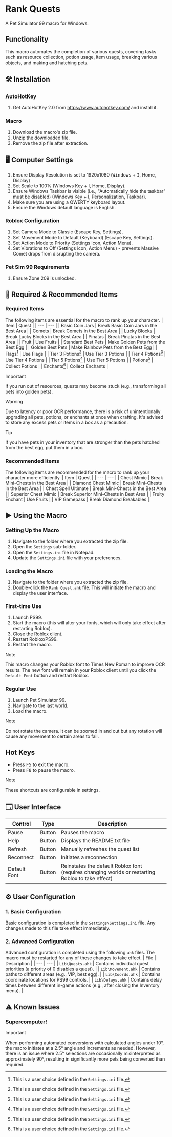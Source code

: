 # Rank Quests
A Pet Simulator 99 macro for Windows.

## Functionality
This macro automates the completion of various quests, covering tasks such as resource collection, potion usage, item usage, breaking various objects, and making and hatching pets.

## 🛠️ Installation

### AutoHotKey
1. Get AutoHotKey 2.0 from https://www.autohotkey.com/ and install it.

### Macro
1. Download the macro's zip file.
2. Unzip the downloaded file.
3. Remove the zip file after extraction.

## 🖥️ Computer Settings
1. Ensure Display Resolution is set to 1920x1080 (<kbd>Windows</kbd> + <kbd>I</kbd>, Home, Display)
2. Set Scale to 100% (Windows Key + I, Home, Display).
3. Ensure Windows Taskbar is visible (i.e., "Automatically hide the taskbar" must be disabled) (Windows Key + I, Personalization, Taskbar).
4. Make sure you are using a QWERTY keyboard layout.
5. Ensure the Windows default language is English.

### Roblox Configuration
1. Set Camera Mode to Classic (Escape Key, Settings).
2. Set Movement Mode to Default (Keyboard) (Escape Key, Settings).
3. Set Action Mode to Priority (Settings icon, Action Menu).
4. Set Vibrations to Off (Settings icon, Action Menu) - prevents Massive Comet drops from disrupting the camera.

### Pet Sim 99 Requirements
1. Ensure Zone 209 is unlocked.

## 🍎 Required & Recommended Items

### Required Items
The following items are essential for the macro to rank up your character.
| Item | Quest |
| --- | --- |
| Basic Coin Jars | Break Basic Coin Jars in the Best Area |
| Comets | Break Comets in the Best Area |
| Lucky Blocks | Break Lucky Blocks in the Best Area |
| Pinatas | Break Pinatas in the Best Area |
| Fruit | Use Fruits |
| Standard Best Pets | Make Golden Pets from the Best Egg |
| Golden Best Pets | Make Rainbow Pets from the Best Egg |
| Flags[^1] | Use Flags |
| Tier 3 Potions[^1] | Use Tier 3 Potions |
| Tier 4 Potions[^1] | Use Tier 4 Potions |
| Tier 5 Potions[^1] | Use Tier 5 Potions |
| Potions[^1] | Collect Potions |
| Enchants[^1] | Collect Enchants |

[^1]: This is a user choice defined in the `Settings.ini` file.

> [!IMPORTANT]
> If you run out of resources, quests may become stuck (e.g., transforming all pets into golden pets).

> [!WARNING]
> Due to latency or poor OCR performance, there is a risk of unintentionally upgrading all pets, potions, or enchants at once when crafting. It's advised to store any excess pets or items in a box as a precaution.

> [!TIP]
> If you have pets in your inventory that are stronger than the pets hatched from the best egg, put them in a box.

### Recommended Items
The following items are recommended for the macro to rank up your character more efficiently.
| Item | Quest |
| --- | --- |
| Chest Mimic | Break Mini-Chests in the Best Area |
| Diamond Chest Mimic | Break Mini-Chests in the Best Area |
| Chest Spell Ultimate | Break Mini-Chests in the Best Area |
| Superior Chest Mimic | Break Superior Mini-Chests in Best Area |
| Fruity Enchant | Use Fruits |
| VIP Gamepass | Break Diamond Breakables |

## ▶️ Using the Macro

### Setting Up the Macro
1. Navigate to the folder where you extracted the zip file.
2. Open the `Settings` sub-folder.
3. Open the `Settings.ini` file in Notepad.
4. Update the `Settings.ini` file with your preferences.

### Loading the Macro
1. Navigate to the folder where you extracted the zip file.
2. Double-click the `Rank Quest.ahk` file. This will initiate the macro and display the user interface.

### First-time Use
1. Launch PS99.
2. Start the macro (this will alter your fonts, which will only take effect after restarting Roblox).
3. Close the Roblox client.
4. Restart Roblox/PS99.
5. Restart the macro.

> [!NOTE]  
> This macro changes your Roblox font to Times New Roman to improve OCR results. The new font will remain in your Roblox client until you click the `Default Font` button and restart Roblox.

### Regular Use
1. Launch Pet Simulator 99.
2. Navigate to the last world.
3. Load the macro.

> [!NOTE]  
> Do not rotate the camera. It can be zoomed in and out but any rotation will cause any movement to certain areas to fail.

## Hot Keys
- Press <kbd>F5</kbd> to exit the macro.
- Press <kbd>F8</kbd> to pause the macro.

> [!NOTE]  
>  These shortcuts are configurable in settings.

## 🗔 User Interface
| Control | Type | Description |
| --- | --- | --- |
| Pause | Button | Pauses the macro |
| Help | Button | Displays the README.txt file |
| Refresh | Button | Manually refreshes the quest list |
| Reconnect | Button | Initiates a reconnection |
| Default Font | Button | Reinstates the default Roblox font (requires changing worlds or restarting Roblox to take effect) |

## ⚙️ User Configuration

### 1. Basic Configuration
Basic configuration is completed in the `Settings\Settings.ini` file. Any changes made to this file take effect immediately.

### 2. Advanced Configuration
Advanced configuration is completed using the following `ahk` files. The macro must be restarted for any of these changes to take effect.
| File | Description |
| --- | --- |
| `Lib\Quests.ahk` | Contains individual quest priorities (a priority of 0 disables a quest). |
| `Lib\Movement.ahk` | Contains paths to different areas (e.g., VIP, best egg). |
| `Lib\Coords.ahk` | Contains coordinate locations for PS99 controls. |
| `Lib\Delays.ahk` | Contains delay times between different in-game actions (e.g., after closing the Inventory menu). |

## ⚠️ Known Issues

### Supercomputer!
> [!IMPORTANT]
> When performing automated conversions with calculated angles under 10°, the macro initiates at a 2.5° angle and increments as needed. However, there is an issue where 2.5° selections are occasionally misinterpreted as approximately 90°, resulting in significantly more pets being converted than required.
